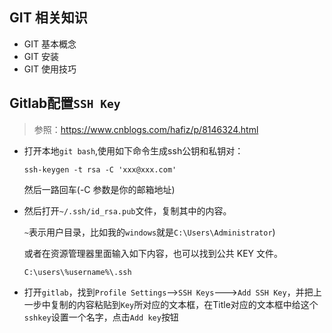 ## GIT 相关知识



- GIT 基本概念
- GIT 安装
- GIT 使用技巧



## Gitlab配置`SSH Key`

> 参照：https://www.cnblogs.com/hafiz/p/8146324.html

- 打开本地`git bash`,使用如下命令生成ssh公钥和私钥对：

  ```
  ssh-keygen -t rsa -C 'xxx@xxx.com'
  ```

  然后一路回车(-C 参数是你的邮箱地址)

- 然后打开`~/.ssh/id_rsa.pub`文件，复制其中的内容。

  `~`表示用户目录，比如我的`windows`就是`C:\Users\Administrator`)

  或者在资源管理器里面输入如下内容，也可以找到公共 KEY 文件。

  ```
  C:\users\%username%\.ssh
  ```

- 打开`gitlab`，找到`Profile Settings`-->`SSH Keys`--->`Add SSH Key`，并把上一步中复制的内容粘贴到`Key`所对应的文本框，在Title对应的文本框中给这个`sshkey`设置一个名字，点击`Add key`按钮

